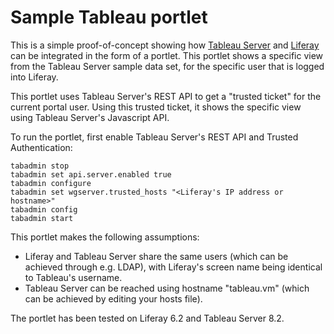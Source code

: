 # Sample Tableau portlet

This is a simple proof-of-concept showing how [Tableau Server](www.tableausoftware.com) and [Liferay](www.liferay.com) can be integrated in the form of a portlet. This portlet shows a specific view from the Tableau Server sample data set, for the specific user that is logged into Liferay. 

This portlet uses Tableau Server's REST API to get a "trusted ticket" for the current portal user. Using this trusted ticket, it shows the specific view using Tableau Server's Javascript API.

To run the portlet, first enable Tableau Server's REST API and Trusted Authentication:

```
tabadmin stop
tabadmin set api.server.enabled true
tabadmin configure
tabadmin set wgserver.trusted_hosts "<Liferay's IP address or hostname>"
tabadmin config 
tabadmin start
```

This portlet makes the following assumptions: 
* Liferay and Tableau Server share the same users (which can be achieved through e.g. LDAP), with Liferay's screen name being identical to Tableau's username. 
* Tableau Server can be reached using hostname "tableau.vm" (which can be achieved by editing your hosts file).

The portlet has been tested on Liferay 6.2 and Tableau Server 8.2.
